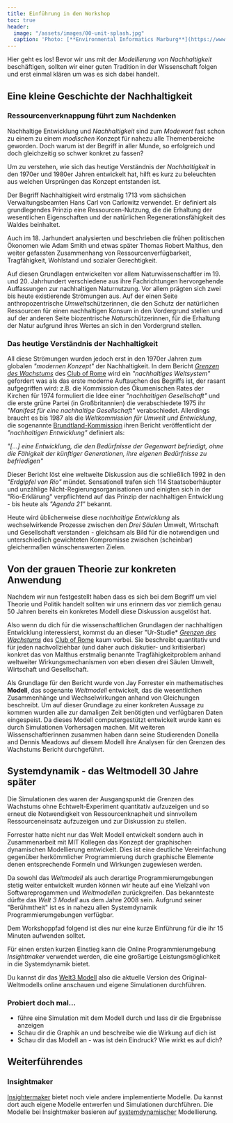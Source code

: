 ```yaml
---
title: Einführung in den Workshop
toc: true
header:
  image: "/assets/images/00-unit-splash.jpg"
  caption: 'Photo: [**Environmental Informatics Marburg**](https://www.flickr.com/environmentalinformatics-marburg/)'  
---
```


Hier geht es los!
Bevor wir uns mit der *Modellierung von Nachhaltigkeit* beschäftigen, sollten wir einer guten Tradition in der Wissenschaft folgen und erst einmal klären um was es sich dabei handelt.
<!--more-->
## Eine kleine Geschichte der Nachhaltigkeit

### Ressourcenverknappung führt zum Nachdenken
Nachhaltige Entwicklung und *Nachhaltigkeit* sind zum *Modewort*  fast schon zu einem zu einem *modischen* Konzept für nahezu alle Themenbereiche geworden. Doch warum ist der Begriff in aller Munde, so erfolgreich und doch gleichzeitig so schwer konkret zu fassen?

Um zu verstehen, wie sich das heutige Verständnis der  *Nachhaltigkeit* in den 1970er und 1980er Jahren entwickelt hat, hilft es kurz zu beleuchten aus welchen Ursprüngen das Konzept entstanden ist. 

Der Begriff Nachhaltigkeit wird erstmalig 1713 vom sächsichen Verwaltungsbeamten Hans Carl von Carlowitz verwendet.  Er definiert als grundlegendes Prinzip eine Ressourcen-Nutzung, die die Erhaltung der wesentlichen Eigenschaften und der natürlichen Regenerationsfähigkeit des Waldes beinhaltet.

Auch im 18. Jarhundert analysierten und beschrieben die frühen politischen Ökonomen wie Adam Smith und etwas später Thomas Robert Malthus, den weiter gefassten Zusammenhang von Ressourcenverfügbarkeit, Tragfähigkeit, Wohlstand und sozialer Gerechtigkeit.

Auf diesen Grundlagen entwickelten vor allem Naturwissenschaftler im 19. und 20. Jahrhundert verschiedene aus ihre Fachrichtungen hervorgehende Auffassungen zur nachhaltigen Naturnutzung. Vor allem prägten sich zwei bis heute existierende Strömungen aus. Auf der einen Seite anthropozentrische *Umwelt*schützerinnen, die den Schutz der natürlichen Ressourcen für einen nachhaltigen Konsum in den Vordergrund stellen und auf der anderen Seite biozentrische *Natur*schützerinnen, für die Erhaltung der Natur aufgrund ihres Wertes an sich in den Vordergrund stellen.

### Das heutige Verständnis der Nachhaltigkeit
All diese Strömungen wurden jedoch erst in den 1970er Jahren zum globalen *"modernen Konzept"* der Nachhaltigkeit. In dem Bericht *[Grenzen des Wachstums](https://www.clubofrome.org/publication/the-limits-to-growth/)* des [Club of Rome](https://de.wikipedia.org/wiki/Club_of_Rome) wird ein *"nachhaltiges Weltsystem"* gefordert was als das erste moderne Auftauchen des Begriffs ist, der rasant aufgegriffen wird: z.B. die Kommission des Ökumenischen Rates der Kirchen für 1974 formuliert die Idee einer *"nachhaltigen Gesellschaft"* und die erste grüne Partei (in Großbritannien) die verabschiedete 1975 ihr *"Manifest für eine nachhaltige Gesellschaft"* verabschiedet. Allerdings braucht es bis 1987 als die *Weltkommission für Umwelt und Entwicklung*, die  sogenannte [Brundtland-Kommission](https://de.wikipedia.org/wiki/Brundtland-Bericht) ihren Bericht veröffentlicht der *"nachhaltigen Entwicklung"* definiert als:  

 *"[...] eine Entwicklung, die den Bedürfnisse der Gegenwart befriedigt, ohne  die Fähigkeit der künftiger Generationen, ihre eigenen Bedürfnisse zu befriedigen"*

Dieser Bericht löst eine weltweite Diskussion aus die schließlich 1992 in den *"Erdgipfel von Rio"* mündet. 
Sensationell trafen sich 114 Staatsoberhäupter und unzählige Nicht-Regierungsorganisationen und einigten sich in der "Rio-Erklärung" verpflichtend auf das Prinzip der nachhaltigen Entwicklung - bis heute als *"Agenda 21"* bekannt. 

Heute wird üblicherweise diese *nachhaltige Entwicklung* als wechselwirkende Prozesse zwischen den *Drei Säulen*   Umwelt, Wirtschaft und Gesellschaft  verstanden - gleichsam als Bild für die notwendigen und unterschiedlich gewichteten Kompromisse zwischen (scheinbar) gleichermaßen wünschenswerten Zielen. 

## Von der grauen Theorie zur konkreten Anwendung

Nachdem wir nun festgestellt haben dass es sich bei dem Begriff um viel Theorie und Politik handelt sollten wir uns erinnern das vor ziemlich genau 50 Jahren bereits ein konkretes Modell diese Diskussion ausgelöst hat. 

Also wenn du dich für die wissenschaftlichen Grundlagen der  nachhaltigen Entwicklung interessierst, kommst du an dieser "Ur-Studie*  *[Grenzen des Wachstums](https://www.clubofrome.org/publication/the-limits-to-growth/)* des [Club of Rome](https://de.wikipedia.org/wiki/Club_of_Rome) kaum vorbei. Sie beschreibt quantitativ und für jeden nachvollziehbar (und daher auch diskutier- und kritisierbar) konkret das von Malthus erstmalig benannte Tragfähigkeitproblem anhand weltweiter Wirkungsmechanismen von eben diesen drei Säulen Umwelt, Wirtschaft und Gesellschaft. 

Als Grundlage für den Bericht wurde von Jay Forrester ein mathematisches **Modell**, das sogenante *Weltmodell* entwickelt, das die wesentlichen Zusammenhänge und Wechselwirkungen anhand von Gleichungen beschreibt. Um auf dieser Grundlage zu einer konkreten Aussage zu kommen wurden alle zur damaligen Zeit benötigten und verfügbaren Daten eingespeist. Da dieses Modell computergestützt entwickelt wurde kann es durch Simulationen Vorhersagen machen. Mit weiteren Wissenschaftlerinnen zusammen haben dann seine Studierenden Donella and Dennis Meadows auf diesem Modell ihre Analysen für den Grenzen des Wachstums Bericht durchgeführt. 

## Systemdynamik - das Weltmodell 30 Jahre später
Die Simulationen des  waren der Ausgangspunkt die Grenzen des Wachstums ohne Echtwelt-Experiment quantitativ aufzuzeigen und so erneut die Notwendigkeit von Ressourcenknapheit und sinnvollem Ressourceneinsatz aufzuzeigen und zur Diskussion zu stellen.  

Forrester hatte nicht nur das Welt Modell entwickelt sondern auch in Zusammenarbeit mit MIT Kollegen das Konzept der graphischen dynamischen Modellierung entwickelt. Dies ist eine deutliche Vereinfachung gegenüber herkömmlicher Programmierung durch graphische Elemente denen entsprechende Formeln und Wirkungen zugewiesen werden. 

Da sowohl das *Weltmodell*  als auch derartige Programmierumgebungen stetig weiter entwickelt wurden können wir  heute auf eine Vielzahl von Softwareprogammen und *Weltmodellen* zurückgreifen. Das bekannteste dürfte das  *Welt 3 Modell* aus dem Jahre 2008 sein. Aufgrund seiner "Berühmtheit" ist es in nahezu allen Systemdynamik Programmierumgebungen verfügbar. 

Dem Workshoppfad folgend ist dies nur eine kurze Einführung für die ihr 15 Minuten aufwenden solltet.
<!--- {: .notice--success} --->

Für einen ersten kurzen Einstieg kann die Online Programmierumgebung *Insightmaker* verwendet werden, die eine großartige Leistungsmöglichkeit in die Systemdynamik bietet.    

Du kannst dir das [Welt3 Modell](https://insightmaker.com/insight/1954/The-World3-Model-Classic-World-Simulation) also die aktuelle Version des Original-Weltmodells online anschauen und eigene Simulationen durchführen.

### Probiert doch mal...

* führe eine Simulation mit dem Modell durch und lass dir die Ergebnisse anzeigen
*  Schau dir die Graphik an und beschreibe wie die Wirkung auf dich ist
* Schau dir das Modell an - was ist dein Eindruck? Wie wirkt es auf dich?

## Weiterführendes

### Insightmaker
[Insightermaker](https://insightmaker.com/) bietet noch viele andere implementierte Modelle. Du kannst dort auch eigene Modelle entwerfen und Simulationen durchführen. Die Modelle bei Insightmaker basieren auf [systemdynamischer](https://www.youtube.com/watch?v=AnTwZVviXyY&t=627s) Modellierung. 





